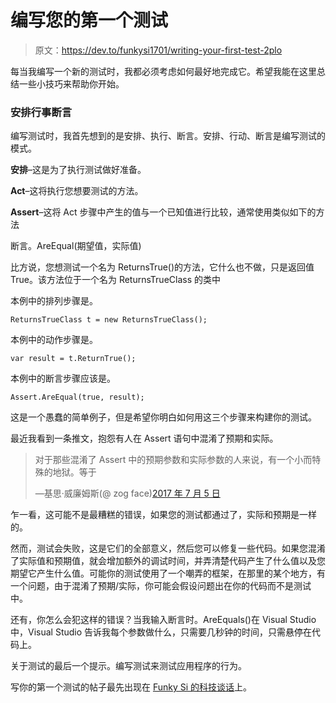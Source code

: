 # 编写您的第一个测试

> 原文：<https://dev.to/funkysi1701/writing-your-first-test-2plo>

每当我编写一个新的测试时，我都必须考虑如何最好地完成它。希望我能在这里总结一些小技巧来帮助你开始。

### 安排行事断言

编写测试时，我首先想到的是安排、执行、断言。安排、行动、断言是编写测试的模式。

**安排**–这是为了执行测试做好准备。

**Act**–这将执行您想要测试的方法。

**Assert**–这将 Act 步骤中产生的值与一个已知值进行比较，通常使用类似如下的方法

断言。AreEqual(期望值，实际值)

比方说，您想测试一个名为 ReturnsTrue()的方法，它什么也不做，只是返回值 True。该方法位于一个名为 ReturnsTrueClass 的类中

本例中的排列步骤是。

```
ReturnsTrueClass t = new ReturnsTrueClass(); 
```

本例中的动作步骤是。

```
var result = t.ReturnTrue(); 
```

本例中的断言步骤应该是。

```
Assert.AreEqual(true, result); 
```

这是一个愚蠢的简单例子，但是希望你明白如何用这三个步骤来构建你的测试。

最近我看到一条推文，抱怨有人在 Assert 语句中混淆了预期和实际。

> 对于那些混淆了 Assert 中的预期参数和实际参数的人来说，有一个小而特殊的地狱。等于
> 
> —基思·威廉姆斯(@ zog face)[2017 年 7 月 5 日](https://twitter.com/zogface/status/882737770095149056)

乍一看，这可能不是最糟糕的错误，如果您的测试都通过了，实际和预期是一样的。

然而，测试会失败，这是它们的全部意义，然后您可以修复一些代码。如果您混淆了实际值和预期值，就会增加额外的调试时间，并弄清楚代码产生了什么值以及您期望它产生什么值。可能你的测试使用了一个嘲弄的框架，在那里的某个地方，有一个问题，由于混淆了预期/实际，你可能会假设问题出在你的代码而不是测试中。

还有，你怎么会犯这样的错误？当我输入断言时。AreEquals()在 Visual Studio 中，Visual Studio 告诉我每个参数做什么，只需要几秒钟的时间，只需悬停在代码上。

关于测试的最后一个提示。编写测试来测试应用程序的行为。

写你的第一个测试的帖子最先出现在 [Funky Si 的科技谈话](https://www.funkysi1701.com)上。